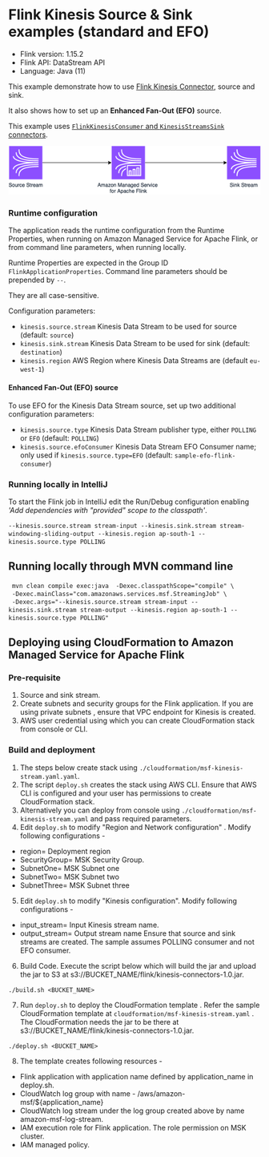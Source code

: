 # Flink Kinesis Source & Sink examples (standard and EFO)

* Flink version: 1.15.2
* Flink API: DataStream API
* Language: Java (11)


This example demonstrate how to use [Flink Kinesis Connector](https://nightlies.apache.org/flink/flink-docs-release-1.15/docs/connectors/datastream/kinesis/), source and sink.

It also shows how to set up an **Enhanced Fan-Out (EFO)** source.

This example uses [`FlinkKinesisConsumer` and `KinesisStreamsSink` connectors](https://nightlies.apache.org/flink/flink-docs-release-1.15/docs/connectors/datastream/kinesis/).

![Flink Example](images/flink-kinesis-example.png)
### Runtime configuration

The application reads the runtime configuration from the Runtime Properties, when running on Amazon Managed Service for Apache Flink,
or from command line parameters, when running locally.

Runtime Properties are expected in the Group ID `FlinkApplicationProperties`.
Command line parameters should be prepended by `--`.

They are all case-sensitive.

Configuration parameters:

* `kinesis.source.stream` Kinesis Data Stream to be used for source (default: `source`)
* `kinesis.sink.stream` Kinesis Data Stream to be used for sink (default: `destination`)
* `kinesis.region` AWS Region where Kinesis Data Streams are (default `eu-west-1`)

#### Enhanced Fan-Out (EFO) source

To use EFO for the Kinesis Data Stream source, set up two additional configuration parameters:

* `kinesis.source.type` Kinesis Data Stream publisher type, either `POLLING` or `EFO` (default: `POLLING`)
* `kinesis.source.efoConsumer` Kinesis Data Stream EFO Consumer name; only used if `kinesis.source.type=EFO` (default: `sample-efo-flink-consumer`)

### Running locally in IntelliJ

To start the Flink job in IntelliJ edit the Run/Debug configuration enabling *'Add dependencies with "provided" scope to the classpath'*.

```
--kinesis.source.stream stream-input --kinesis.sink.stream stream-windowing-sliding-output --kinesis.region ap-south-1 --kinesis.source.type POLLING
```


## Running locally through MVN command line

```
 mvn clean compile exec:java  -Dexec.classpathScope="compile" \
 -Dexec.mainClass="com.amazonaws.services.msf.StreamingJob" \
 -Dexec.args="--kinesis.source.stream stream-input --kinesis.sink.stream stream-output --kinesis.region ap-south-1 --kinesis.source.type POLLING" 

```

## Deploying using CloudFormation to Amazon Managed Service for Apache Flink
### Pre-requisite
1. Source and sink stream.
2. Create subnets and security groups for the Flink application. If you are using private subnets , ensure that VPC endpoint for Kinesis is created.
3. AWS user credential using which you can create CloudFormation stack from console or CLI.

### Build and deployment
1. The steps below create stack using `./cloudformation/msf-kinesis-stream.yaml.yaml`.
2. The script `deploy.sh` creates the stack using AWS CLI. Ensure that AWS CLI is configured and your user has permissions to create CloudFormation stack.
3. Alternatively you can deploy from console using `./cloudformation/msf-kinesis-stream.yaml` and pass required parameters.
4. Edit `deploy.sh` to modify  "Region and Network configuration" . Modify following configurations -
* region= Deployment region
* SecurityGroup= MSK Security Group.
* SubnetOne= MSK Subnet one
* SubnetTwo= MSK Subnet two
* SubnetThree= MSK Subnet three

5. Edit `deploy.sh` to modify "Kinesis configuration". Modify following configurations -
* input_stream= Input Kinesis stream name.
* output_stream= Output stream name
Ensure that source and sink streams are created. The sample assumes POLLING consumer and not EFO consumer. 

6. Build Code. Execute the script below which will build the jar and upload the jar to S3 at s3://BUCKET_NAME/flink/kinesis-connectors-1.0.jar.
```shell
./build.sh <BUCKET_NAME>
```
7. Run `deploy.sh` to deploy the CloudFormation template . Refer the sample CloudFormation template at `cloudformation/msf-kinesis-stream.yaml` .
   The CloudFormation needs the jar to be there at s3://BUCKET_NAME/flink/kinesis-connectors-1.0.jar.

```
./deploy.sh <BUCKET_NAME> 
```
8. The template creates following resources -
* Flink application with application name defined by application_name in deploy.sh.
* CloudWatch log group with name - /aws/amazon-msf/${application_name}
* CloudWatch log stream under the log group created above by name amazon-msf-log-stream.
* IAM execution role for Flink application. The role permission on MSK cluster.
* IAM managed policy.
